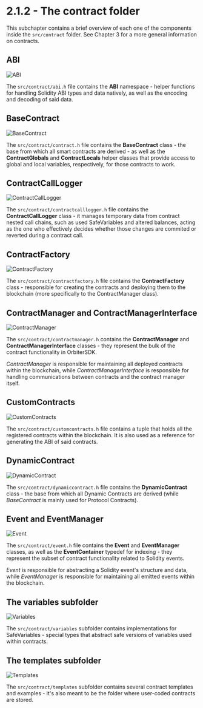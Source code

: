 # 2.1.2 - The contract folder

This subchapter contains a brief overview of each one of the components inside the `src/contract` folder. See Chapter 3 for a more general information on contracts.

## ABI

![ABI](img/ABI.png)

The `src/contract/abi.h` file contains the **ABI** namespace - helper functions for handling Solidity ABI types and data natively, as well as the encoding and decoding of said data.

## BaseContract

![BaseContract](img/Contract.png)

The `src/contract/contract.h` file contains the **BaseContract** class - the base from which all smart contracts are derived - as well as the **ContractGlobals** and **ContractLocals** helper classes that provide access to global and local variables, respectively, for those contracts to work.

## ContractCallLogger

![ContractCallLogger](img/ContractCallLogger.png)

The `src/contract/contractcalllogger.h` file contains the **ContractCallLogger** class - it manages temporary data from contract nested call chains, such as used SafeVariables and altered balances, acting as the one who effectively decides whether those changes are commited or reverted during a contract call.

## ContractFactory

![ContractFactory](img/ContractFactory.png)

The `src/contract/contractfactory.h` file contains the **ContractFactory** class - responsible for creating the contracts and deploying them to the blockchain (more specifically to the ContractManager class).

## ContractManager and ContractManagerInterface

![ContractManager](img/ContractManager.png)

The `src/contract/contractmanager.h` contains the **ContractManager** and **ContractManagerInterface** classes - they represent the bulk of the contract functionality in OrbiterSDK.

*ContractManager* is responsible for maintaining all deployed contracts within the blockchain, while *ContractManagerInterface* is responsible for handling communications between contracts and the contract manager itself.

## CustomContracts

![CustomContracts](img/CustomContracts.png)

The `src/contract/customcontracts.h` file contains a tuple that holds all the registered contracts within the blockchain. It is also used as a reference for generating the ABI of said contracts.

## DynamicContract

![DynamicContract](img/DynamicContract.png)

The `src/contract/dynamiccontract.h` file contains the **DynamicContract** class - the base from which all Dynamic Contracts are derived (while *BaseContract* is mainly used for Protocol Contracts).

## Event and EventManager

![Event](img/Event.png)

The `src/contract/event.h` file contains the **Event** and **EventManager** classes, as well as the **EventContainer** typedef for indexing - they represent the subset of contract functionality related to Solidity events.

*Event* is responsible for abstracting a Solidity event's structure and data, while *EventManager* is responsible for maintaining all emitted events within the blockchain.

## The variables subfolder

![Variables](img/Variables.png)

The `src/contract/variables` subfolder contains implementations for SafeVariables - special types that abstract safe versions of variables used within contracts.

## The templates subfolder

![Templates](img/Templates.png)

The `src/contract/templates` subfolder contains several contract templates and examples - it's also meant to be the folder where user-coded contracts are stored.
